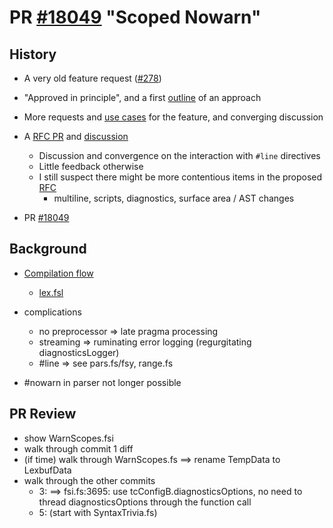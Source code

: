 #  PR [#18049](https://github.com/dotnet/fsharp/pull/18049) "Scoped Nowarn"

## History

- A very old feature request ([#278](https://github.com/fsharp/fslang-suggestions/issues/278))

- "Approved in principle", and a first [outline](https://github.com/fsharp/fslang-suggestions/issues/278#issuecomment-429604143) of an approach

- More requests and [use cases](https://github.com/fsharp/fslang-suggestions/issues/278#issuecomment-2265500124) for the feature, and converging discussion

- A  [RFC PR](https://github.com/fsharp/fslang-design/pull/782) and [discussion](https://github.com/fsharp/fslang-design/discussions/786)
  - Discussion and convergence on the interaction with `#line` directives
  - Little feedback otherwise
  - I still suspect there might be more contentious items in the proposed [RFC](https://github.com/fsharp/fslang-design/blob/72ac047ee990e387caf1a0d76024c49babe9d1e8/drafts/FS-1146-scoped-nowarn.md)
    - multiline, scripts, diagnostics, surface area / AST changes

- PR [#18049](https://github.com/dotnet/fsharp/pull/18049)

## Background

- [Compilation flow](https://github.com/Martin521/Review2412/blob/main/CompilerFlowChart.md)
  - [lex.fsl]()

- complications
  - no preprocessor => late pragma processing
  - streaming => ruminating error logging (regurgitating diagnosticsLogger)
  - #line => see pars.fs/fsy, range.fs

- #nowarn in parser not longer possible

## PR Review

- show WarnScopes.fsi
- walk through commit 1 diff
- (if time) walk through WarnScopes.fs ==> rename TempData to LexbufData
- walk through the other commits
  - 3: ==> fsi.fs:3695: use tcConfigB.diagnosticsOptions, no need to thread diagnosticsOptions through the function call
  - 5: (start with SyntaxTrivia.fs)
  
